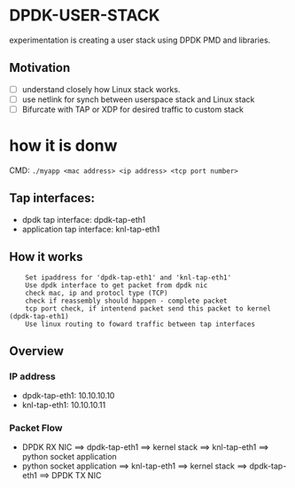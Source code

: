 # DPDK-USER-STACK
experimentation is creating a user stack using DPDK PMD and libraries.

## Motivation
- [ ] understand closely how Linux stack works.
- [ ] use netlink for synch between userspace stack and Linux stack
- [ ] Bifurcate with TAP or XDP for desired traffic to custom stack

# how it is donw

CMD: ```./myapp <mac address> <ip address> <tcp port number>```

## Tap interfaces:
- dpdk tap interface: dpdk-tap-eth1
- application tap interface: knl-tap-eth1

## How it works
```
	Set ipaddress for 'dpdk-tap-eth1' and 'knl-tap-eth1'
	Use dpdk interface to get packet from dpdk nic
	check mac, ip and protocl type (TCP)
	check if reassembly should happen - complete packet
	tcp port check, if intentend packet send this packet to kernel (dpdk-tap-eth1)
	Use linux routing to foward traffic between tap interfaces
```

## Overview

### IP address
- dpdk-tap-eth1: 10.10.10.10
- knl-tap-eth1: 10.10.10.11

### Packet Flow
- DPDK RX NIC ==> dpdk-tap-eth1 ==> kernel stack ==> knl-tap-eth1 ==> python socket application
- python socket application ==> knl-tap-eth1 ==> kernel stack ==> dpdk-tap-eth1 ==> DPDK TX NIC
